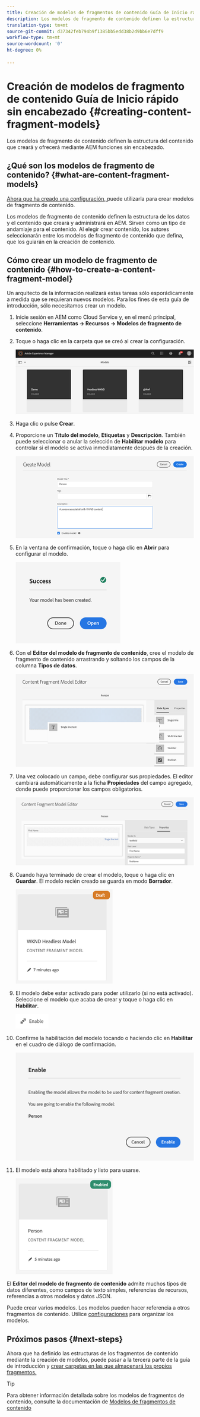```yaml
---
title: Creación de modelos de fragmentos de contenido Guía de Inicio rápido sin encabezado
description: Los modelos de fragmento de contenido definen la estructura del contenido que creará y ofrecerá mediante AEM funciones sin encabezado.
translation-type: tm+mt
source-git-commit: d37342feb794b9f1385bb5edd38b2d9bb6e7dff9
workflow-type: tm+mt
source-wordcount: '0'
ht-degree: 0%

---
```



# Creación de modelos de fragmento de contenido Guía de Inicio rápido sin encabezado {#creating-content-fragment-models}

Los modelos de fragmento de contenido definen la estructura del contenido que creará y ofrecerá mediante AEM funciones sin encabezado.

## ¿Qué son los modelos de fragmento de contenido? {#what-are-content-fragment-models}

[Ahora que ha creado una configuración, ](create-configuration.md) puede utilizarla para crear modelos de fragmento de contenido.

Los modelos de fragmento de contenido definen la estructura de los datos y el contenido que creará y administrará en AEM. Sirven como un tipo de andamiaje para el contenido. Al elegir crear contenido, los autores seleccionarán entre los modelos de fragmento de contenido que defina, que los guiarán en la creación de contenido.

## Cómo crear un modelo de fragmento de contenido {#how-to-create-a-content-fragment-model}

Un arquitecto de la información realizará estas tareas sólo esporádicamente a medida que se requieran nuevos modelos. Para los fines de esta guía de introducción, sólo necesitamos crear un modelo.

1. Inicie sesión en AEM como Cloud Service y, en el menú principal, seleccione **Herramientas -> Recursos -> Modelos de fragmento de contenido**.
1. Toque o haga clic en la carpeta que se creó al crear la configuración.

   ![La carpeta de modelos](../assets/models-folder.png)
1. Haga clic o pulse **Crear**.
1. Proporcione un **Título del modelo**, **Etiquetas** y **Descripción**. También puede seleccionar o anular la selección de **Habilitar modelo** para controlar si el modelo se activa inmediatamente después de la creación.

   ![Crear un modelo](../assets/models-create.png)
1. En la ventana de confirmación, toque o haga clic en **Abrir** para configurar el modelo.

   ![Ventana Confirmación](../assets/models-confirmation.png)
1. Con el **Editor del modelo de fragmento de contenido**, cree el modelo de fragmento de contenido arrastrando y soltando los campos de la columna **Tipos de datos**.

   ![Arrastrar y soltar campos](../assets/models-drag-and-drop.png)

1. Una vez colocado un campo, debe configurar sus propiedades. El editor cambiará automáticamente a la ficha **Propiedades** del campo agregado, donde puede proporcionar los campos obligatorios.

   ![Configuración de propiedades](../assets/models-configure-properties.png)
1. Cuando haya terminado de crear el modelo, toque o haga clic en **Guardar**. El modelo recién creado se guarda en modo **Borrador**.

   ![Modelo en modo borrador](../assets/models-draft.png)
1. El modelo debe estar activado para poder utilizarlo (si no está activado). Seleccione el modelo que acaba de crear y toque o haga clic en **Habilitar**.

   ![Activación del modelo](../assets/models-enable.png)
1. Confirme la habilitación del modelo tocando o haciendo clic en **Habilitar** en el cuadro de diálogo de confirmación.

   ![Activación del cuadro de diálogo de confirmación](../assets/models-enabling.png)
1. El modelo está ahora habilitado y listo para usarse.

   ![Modelo habilitado](../assets/models-enabled.png)

El **Editor del modelo de fragmento de contenido** admite muchos tipos de datos diferentes, como campos de texto simples, referencias de recursos, referencias a otros modelos y datos JSON.

Puede crear varios modelos. Los modelos pueden hacer referencia a otros fragmentos de contenido. Utilice [configuraciones](create-configuration.md) para organizar los modelos.

## Próximos pasos {#next-steps}

Ahora que ha definido las estructuras de los fragmentos de contenido mediante la creación de modelos, puede pasar a la tercera parte de la guía de introducción y [crear carpetas en las que almacenará los propios fragmentos.](create-assets-folder.md)

>[!TIP]
>
>Para obtener información detallada sobre los modelos de fragmentos de contenido, consulte la documentación de [Modelos de fragmentos de contenido](/help/assets/content-fragments/content-fragments-models.md)
